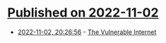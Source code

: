 # [Published on 2022-11-02](index.md)

* [2022-11-02, 20:26:56](https://news.ycombinator.com/item?id=33442487) - [The Vulnerable Internet](https://www.wired.com/story/submarine-internet-cables-egypt/)
